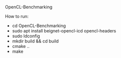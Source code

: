 OpenCL-Benchmarking

How to run:
  - cd OpenCL-Benchmarking
  - sudo apt install beignet-opencl-icd opencl-headers
  - sudo ldconfig
  - mkdir build && cd build
  - cmake ..
  - make
